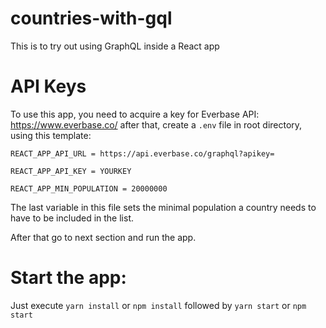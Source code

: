 # countries-with-gql
This is to try out using GraphQL inside a React app
# API Keys
To use this app, you need to acquire a key for Everbase API:
https://www.everbase.co/
after that, create a `.env` file in root directory, using this template:

`REACT_APP_API_URL = https://api.everbase.co/graphql?apikey=`

`REACT_APP_API_KEY = YOURKEY`

`REACT_APP_MIN_POPULATION = 20000000`

The last variable in this file sets the minimal population a country needs to have to be included in the list.

After that go to next section and run the app.
# Start the app:
Just execute `yarn install` or `npm install` followed by `yarn start` or `npm start`
